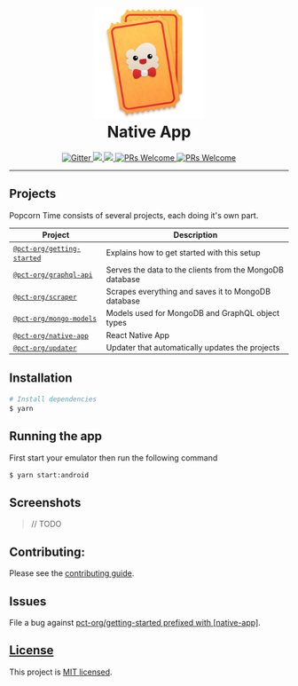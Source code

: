 <h1 align="center">
  <img height="200" width="200" src="https://github.com/pct-org/getting-started/blob/master/.github/logo.png" alt="logo" />
  <br />
  Native App
</h1>

<div align="center">
  <a target="_blank" href="https://gitter.im/pct-org/Lobby">
    <img src="https://badges.gitter.im/popcorn-time-desktop.svg" alt="Gitter" />
  </a>
  <a target="_blank" href="https://david-dm.org/pct-org/native-app" title="dependencies status">
    <img src="https://david-dm.org/pct-org/native-app/status.svg" />
  </a>
  <a target="_blank" href="https://david-dm.org/pct-org/native-app?type=dev" title="devDependencies status">
    <img src="https://david-dm.org/pct-org/native-app/dev-status.svg" />
  </a>
  <a target="_blank" href="https://github.com/pct-org/native-app/pulls">
    <img src="https://img.shields.io/badge/PRs-welcome-brightgreen.svg" alt="PRs Welcome" />
  </a>
  <a target="_blank" href="https://travis-ci.com/github/pct-org/native-app">
     <img src="https://travis-ci.com/pct-org/native-app.svg?branch=develop" alt="PRs Welcome" />
  </a>
</div>

---

## Projects

Popcorn Time consists of several projects, each doing it's own part.

| Project                      | Description |
| ---------------------------- | -------------------------------------------------------- |
| [`@pct-org/getting-started`] | Explains how to get started with this setup              |
| [`@pct-org/graphql-api`]     | Serves the data to the clients from the MongoDB database |
| [`@pct-org/scraper`]         | Scrapes everything and saves it to MongoDB database      |
| [`@pct-org/mongo-models`]    | Models used for MongoDB and GraphQL object types         |
| [`@pct-org/native-app`]      | React Native App                                         |
| [`@pct-org/updater`]         | Updater that automatically updates the projects          |

## Installation

```bash
# Install dependencies
$ yarn
```

## Running the app

First start your emulator then run the following command
```bash
$ yarn start:android
```

## Screenshots

> // TODO

## Contributing:

Please see the [contributing guide].

## Issues

File a bug against [pct-org/getting-started prefixed with \[native-app\]](https://github.com/pct-org/getting-started/issues/new?title=[native-app]%20).

## [License](./LICENSE)

This project is [MIT licensed](./LICENSE).

[contributing guide]: ./CONTRIBUTING.md
[`@pct-org/graphql-api`]: https://github.com/pct-org/graphql-api
[`@pct-org/getting-started`]: https://github.com/pct-org/getting-started
[`@pct-org/mongo-models`]: https://github.com/pct-org/mongo-models
[`@pct-org/native-app`]: https://github.com/pct-org/native-app
[`@pct-org/scraper`]: https://github.com/pct-org/scraper
[`@pct-org/updater`]: https://github.com/pct-org/updater
